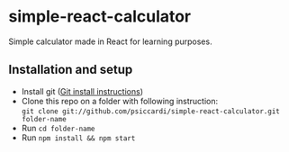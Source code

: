 # simple-react-calculator

Simple calculator made in React for learning purposes.

## Installation and setup

- Install git ([Git install instructions](https://gist.github.com/derhuerst/1b15ff4652a867391f03))
- Clone this repo on a folder with following instruction:\
  `git clone git://github.com/psiccardi/simple-react-calculator.git folder-name`
- Run `cd folder-name`
- Run `npm install && npm start`

